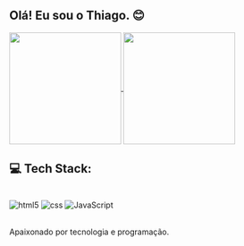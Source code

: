 
## Olá! Eu sou o Thiago. 😊

<a href="https://github.com/thiago3030/github-readme-stats">
  <img height=200 align="center" src="https://github-readme-stats.vercel.app/api?username=thiago3030&theme=midnight-purple" />
</a>
<a href="https://github.com/thiago3030/convoychat">
  <img height=200 align="center" src="https://github-readme-stats.vercel.app/api/top-langs?username=thiago3030&t&lags_count=8&card_width=320&theme=midnight-purple" />
</a>

## 💻 Tech Stack:

<div style="display: inline_block"><br/>
  <img align="center" alt="html5" src="https://img.shields.io/badge/HTML5-E34F26?style=for-the-badge&logo=html5&logoColor=white" />
  <img align="center" alt="css" src="https://img.shields.io/badge/CSS3-1572B6?style=for-the-badge&logo=css3&logoColor=white" />
  <img align="center" alt="JavaScript" src="https://img.shields.io/badge/JavaScript-F7DF1E?style=for-the-badge&logo=javascript&logoColor=black" />
</div><br/>

Apaixonado por tecnologia e programação.



